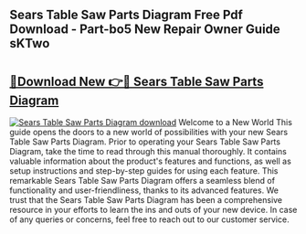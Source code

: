 ## Sears Table Saw Parts Diagram Free Pdf Download - Part-bo5 New Repair Owner Guide sKTwo

# <h2><a href="http://dfjx3js.blite.top/?on=Sears+Table+Saw+Parts+Diagram">🔗Download New 👉🔴 Sears Table Saw Parts Diagram</a></h2>

[![Sears Table Saw Parts Diagram download](https://i.imgur.com/lujVjoI.png)](http://dfjx3js.blite.top/?on=Sears+Table+Saw+Parts+Diagram)
Welcome to a New World This guide opens the doors to a new world of possibilities with your new Sears Table Saw Parts Diagram. Prior to operating your Sears Table Saw Parts Diagram, take the time to read through this manual thoroughly. It contains valuable information about the product's features and functions, as well as setup instructions and step-by-step guides for using each feature. This remarkable Sears Table Saw Parts Diagram offers a seamless blend of functionality and user-friendliness, thanks to its advanced features. We trust that the Sears Table Saw Parts Diagram has been a comprehensive resource in your efforts to learn the ins and outs of your new device. In case of any queries or concerns, feel free to reach out to our customer service.
